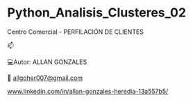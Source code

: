 # Python_Analisis_Clusteres_02
Centro Comercial - PERFILACIÓN DE CLIENTES

📫 
   
   💻Autor: ALLAN GONZALES
   
   📩 allgoher007@gmail.com
   
   www.linkedin.com/in/allan-gonzales-heredia-13a557b5/
